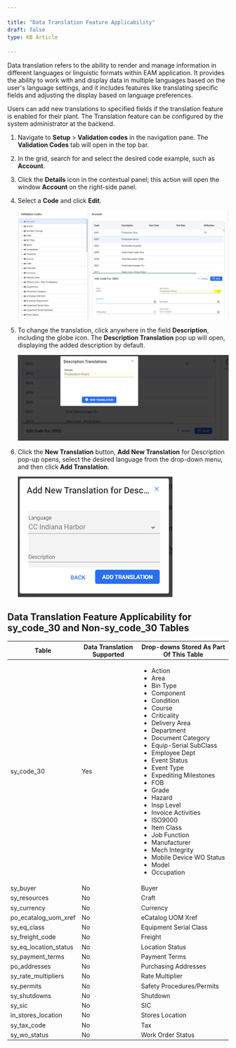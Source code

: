 ```yaml
---  
 
title: "Data Translation Feature Applicability"  
draft: false 
type: KB Article
 
---
```


Data translation refers to the ability to render and manage information in different languages or
linguistic formats within EAM application. It provides the ability to work with and display data in
multiple languages based on the user's language settings, and it includes features like translating
specific fields and adjusting the display based on language preferences.

Users can add new translations to specified fields if the translation feature is enabled for their
plant. The Translation feature can be configured by the system administrator at the backend.

1. Navigate to **Setup** > **Validation codes** in the navigation pane. The **Validation Codes** tab
will open in the top bar.

2. In the grid, search for and select the desired code example, such as **Account**.

3. Click the **Details** icon in the contextual panel; this action will open the window **Account** on
the right-side panel.
4. Select a **Code** and click **Edit**.

    ![](../assets/kb-articles/Data/MicrosoftTeams-image%20(5).png)

5. To change the translation, click anywhere in the field **Description**, including the globe icon. The **Description Translation** pop up will open, displaying the added description by default.

    ![](../assets/kb-articles/Data/MicrosoftTeams-image%20(6).png)

6. Click the **New Translation** button, **Add New Translation** for Description pop-up opens, select the desired language from the drop-down menu, and then click **Add Translation**.

    ![](../assets/kb-articles/Data/MicrosoftTeams-image%20(7).png)



## Data Translation Feature Applicability for sy_code_30 and Non-sy_code_30 Tables

| **Table** | **Data Translation Supported** | **Drop-downs Stored As Part Of This Table** | 
|-------|-------|------|
|sy_code_30 | Yes | <ul> <li>Action </li> <li>Area</li>  <li>Bin Type</li>  <li>Component</li>  <li>Condition</li>  <li>Course</li> <li>Criticality</li> <li>Delivery Area</li>  <li>Department</li>  <li>Document Category</li>  <li>Equip-Serial SubClass</li>  <li>Employee Dept</li>  <li>Event Status</li>  <li>Event Type</li>  <li>Expediting Milestones</li>  <li>FOB</li>  <li>Grade</li> <li>Hazard</li> <li>Insp Level</li>  <li>Invoice Activities</li>  <li>ISO9000</li>  <li>Item Class</li>  <li>Job Function</li>   <li>Manufacturer</li>   <li>Mech Integrity</li>   <li>Mobile Device WO Status</li>  <li>Model</li>  <li>Occupation</li> |
|sy_buyer| No |Buyer|
|sy_resources |No| Craft|
|sy_currency |No |Currency|
|po_ecatalog_uom_xref|No |eCatalog UOM Xref|
|sy_eq_class |No |Equipment Serial Class|
|sy_freight_code| No| Freight|
|sy_eq_location_status|No| Location Status|
|sy_payment_terms |No| Payment Terms|
|po_addresses |No |Purchasing Addresses|
|sy_rate_multipliers |No| Rate Multiplier|
|sy_permits |No |Safety Procedures/Permits|
|sy_shutdowns|No |Shutdown|
|sy_sic| No| SIC|
|in_stores_location| No| Stores Location
|sy_tax_code| No| Tax|
|sy_wo_status |No| Work Order Status |

